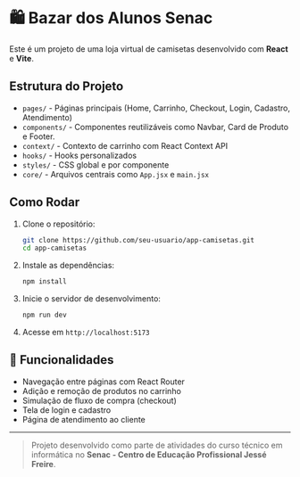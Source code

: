 # 🛍️ Bazar dos Alunos Senac

Este é um projeto de uma loja virtual de camisetas desenvolvido com **React** e **Vite**.

## Estrutura do Projeto

- `pages/` - Páginas principais (Home, Carrinho, Checkout, Login, Cadastro, Atendimento)
- `components/` - Componentes reutilizáveis como Navbar, Card de Produto e Footer.
- `context/` - Contexto de carrinho com React Context API
- `hooks/` - Hooks personalizados
- `styles/` - CSS global e por componente
- `core/` - Arquivos centrais como `App.jsx` e `main.jsx`

## Como Rodar

1. Clone o repositório:
   ```bash
   git clone https://github.com/seu-usuario/app-camisetas.git
   cd app-camisetas
   ```

2. Instale as dependências:
   ```bash
   npm install
   ```

3. Inicie o servidor de desenvolvimento:
   ```bash
   npm run dev
   ```

4. Acesse em `http://localhost:5173`

## 📌 Funcionalidades

- Navegação entre páginas com React Router
- Adição e remoção de produtos no carrinho
- Simulação de fluxo de compra (checkout)
- Tela de login e cadastro
- Página de atendimento ao cliente

---

> Projeto desenvolvido como parte de atividades do curso técnico em informática no **Senac - Centro de Educação Profissional Jessé Freire**.